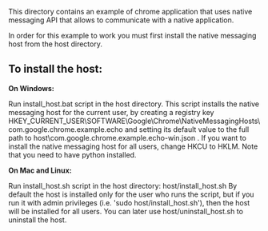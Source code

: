 This directory contains an example of chrome application that uses native
messaging API that allows to communicate with a native application.

In order for this example to work you must first install the native messaging
host from the host directory.

## To install the host:


**On Windows:**

  Run install_host.bat script in the host directory.
  This script installs the native messaging host for the current user, by
  creating a registry key
  HKEY_CURRENT_USER\SOFTWARE\Google\Chrome\NativeMessagingHosts\com.google.chrome.example.echo
  and setting its default value to the full path to
  host\com.google.chrome.example.echo-win.json .
  If you want to install the native messaging host for all users, change HKCU to
  HKLM.
  Note that you need to have python installed.

**On Mac and Linux:**

  Run install_host.sh script in the host directory:
    host/install_host.sh
  By default the host is installed only for the user who runs the script, but if
  you run it with admin privileges (i.e. 'sudo host/install_host.sh'), then the
  host will be installed for all users. You can later use host/uninstall_host.sh
  to uninstall the host.
